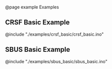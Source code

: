 @page example Examples

## CRSF Basic Example
@include "./examples/crsf_basic/crsf_basic.ino"

## SBUS Basic Example
@include "./examples/sbus_basic/sbus_basic.ino"